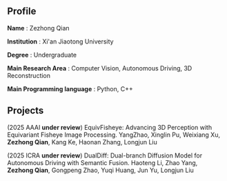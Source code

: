 ## Profile
**Name** : Zezhong Qian

**Institution** : Xi'an Jiaotong University

**Degree** : Undergraduate

**Main Research Area** : Computer Vision, Autonomous Driving, 3D Reconstruction

**Main Programming language** : Python, C++

## Projects
(2025 AAAI **under review**) EquivFisheye: Advancing 3D Perception with Equivariant Fisheye Image Processing. YangZhao, Xinglin Pu, Weixiang Xu, **Zezhong Qian**, Kang Ke, Haonan Zhang, Longjun Liu

(2025 ICRA **under review**) DualDiff: Dual-branch Diffusion Model for Autonomous Driving with Semantic Fusion. Haoteng Li, Zhao Yang, **Zezhong Qian**, Gongpeng Zhao, Yuqi Huang, Jun Yu, Longjun Liu